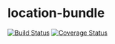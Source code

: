 # location-bundle

[![Build Status](https://travis-ci.org/AlexeyKupershtokh/location-bundle.svg?branch=master)](https://travis-ci.org/AlexeyKupershtokh/location-bundle)
[![Coverage Status](https://coveralls.io/repos/AlexeyKupershtokh/location-bundle/badge.png)](https://coveralls.io/r/AlexeyKupershtokh/location-bundle)
